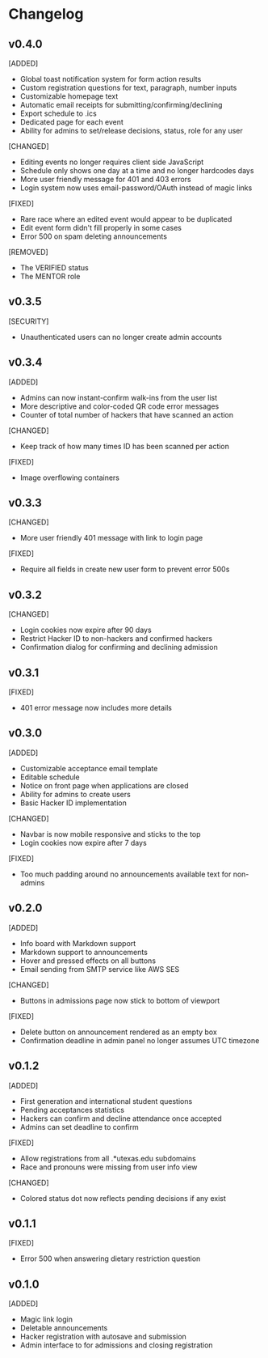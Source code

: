 # Changelog

## v0.4.0

[ADDED]

- Global toast notification system for form action results
- Custom registration questions for text, paragraph, number inputs
- Customizable homepage text
- Automatic email receipts for submitting/confirming/declining
- Export schedule to .ics
- Dedicated page for each event
- Ability for admins to set/release decisions, status, role for any user

[CHANGED]

- Editing events no longer requires client side JavaScript
- Schedule only shows one day at a time and no longer hardcodes days
- More user friendly message for 401 and 403 errors
- Login system now uses email-password/OAuth instead of magic links

[FIXED]

- Rare race where an edited event would appear to be duplicated
- Edit event form didn't fill properly in some cases
- Error 500 on spam deleting announcements

[REMOVED]

- The VERIFIED status
- The MENTOR role

## v0.3.5

[SECURITY]

- Unauthenticated users can no longer create admin accounts

## v0.3.4

[ADDED]

- Admins can now instant-confirm walk-ins from the user list
- More descriptive and color-coded QR code error messages
- Counter of total number of hackers that have scanned an action

[CHANGED]

- Keep track of how many times ID has been scanned per action

[FIXED]

- Image overflowing containers

## v0.3.3

[CHANGED]

- More user friendly 401 message with link to login page

[FIXED]

- Require all fields in create new user form to prevent error 500s

## v0.3.2

[CHANGED]

- Login cookies now expire after 90 days
- Restrict Hacker ID to non-hackers and confirmed hackers
- Confirmation dialog for confirming and declining admission

## v0.3.1

[FIXED]

- 401 error message now includes more details

## v0.3.0

[ADDED]

- Customizable acceptance email template
- Editable schedule
- Notice on front page when applications are closed
- Ability for admins to create users
- Basic Hacker ID implementation

[CHANGED]

- Navbar is now mobile responsive and sticks to the top
- Login cookies now expire after 7 days

[FIXED]

- Too much padding around no announcements available text for non-admins

## v0.2.0

[ADDED]

- Info board with Markdown support
- Markdown support to announcements
- Hover and pressed effects on all buttons
- Email sending from SMTP service like AWS SES

[CHANGED]

- Buttons in admissions page now stick to bottom of viewport

[FIXED]

- Delete button on announcement rendered as an empty box
- Confirmation deadline in admin panel no longer assumes UTC timezone

## v0.1.2

[ADDED]

- First generation and international student questions
- Pending acceptances statistics
- Hackers can confirm and decline attendance once accepted
- Admins can set deadline to confirm

[FIXED]

- Allow registrations from all .\*utexas.edu subdomains
- Race and pronouns were missing from user info view

[CHANGED]

- Colored status dot now reflects pending decisions if any exist

## v0.1.1

[FIXED]

- Error 500 when answering dietary restriction question

## v0.1.0

[ADDED]

- Magic link login
- Deletable announcements
- Hacker registration with autosave and submission
- Admin interface to for admissions and closing registration

